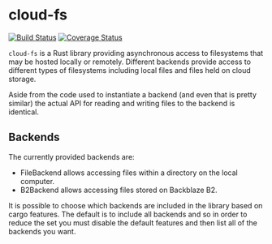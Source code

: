 # cloud-fs

[![Build Status](https://travis-ci.org/FractalBrew/cloud-fs.svg?branch=master)](https://travis-ci.org/FractalBrew/cloud-fs)
[![Coverage Status](https://coveralls.io/repos/github/FractalBrew/cloud-fs/badge.svg?branch=master)](https://coveralls.io/github/FractalBrew/cloud-fs?branch=master)

`cloud-fs` is a Rust library providing asynchronous access to filesystems that may be hosted locally or remotely. Different backends provide access to different types of filesystems including local files and files held on cloud storage.

Aside from the code used to instantiate a backend (and even that is pretty similar) the actual API for reading and writing files to the backend is identical.

## Backends

The currently provided backends are:

* FileBackend allows accessing files within a directory on the local computer.
* B2Backend allows accessing files stored on Backblaze B2.

It is possible to choose which backends are included in the library based on cargo features. The default is to include all backends and so in order to reduce the set you must disable the default features and then list all of the backends you want.